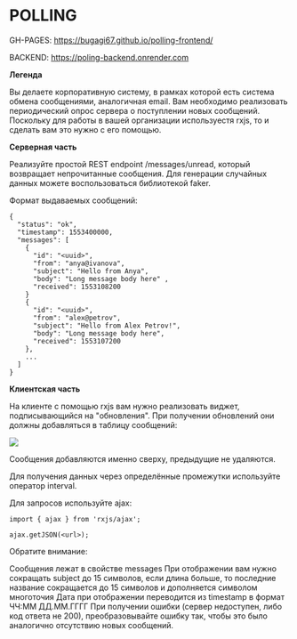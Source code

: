 # POLLING

GH-PAGES: https://bugagi67.github.io/polling-frontend/

BACKEND: https://poling-backend.onrender.com

**Легенда**

Вы делаете корпоративную систему, в рамках которой есть система обмена сообщениями, аналогичная email. Вам необходимо реализовать периодический опрос сервера о поступлении новых сообщений. Поскольку для работы в вашей организации используестя rxjs, то и сделать вам это нужно с его помощью.


**Серверная часть**

Реализуйте простой REST endpoint /messages/unread, который возвращает непрочитанные сообщения. Для генерации случайных данных можете воспользоваться библиотекой faker.

Формат выдаваемых сообщений:
```
{
  "status": "ok",
  "timestamp": 1553400000,
  "messages": [
    {
      "id": "<uuid>",
      "from": "anya@ivanova",
      "subject": "Hello from Anya",
      "body": "Long message body here" ,
      "received": 1553108200
    }
    {
      "id": "<uuid>",
      "from": "alex@petrov",
      "subject": "Hello from Alex Petrov!",
      "body": "Long message body here",
      "received": 1553107200
    },
    ...
  ]
}
```
**Клиентская часть**

На клиенте с помощью rxjs вам нужно реализовать виджет, подписывающийся на "обновления". При получении обновлений они должны добавляться в таблицу сообщений:

![](https://github.com/netology-code/ahj-homeworks/raw/video/rxjs/pic/polling.png)

Сообщения добавляются именно сверху, предыдущие не удаляются.

Для получения данных через определённые промежутки используйте оператор interval.

Для запросов используйте ajax:
```
import { ajax } from 'rxjs/ajax';

ajax.getJSON(<url>);
```
Обратите внимание:

Сообщения лежат в свойстве messages
При отображении вам нужно сокращать subject до 15 символов, если длина больше, то последние название сокращается до 15 символов и дополняется символом многоточия
Дата при отображении переводится из timestamp в формат ЧЧ:ММ ДД.ММ.ГГГГ
При получении ошибки (сервер недоступен, либо код ответа не 200), преобразовывайте ошибку так, чтобы это было аналогично отсутствию новых сообщений.